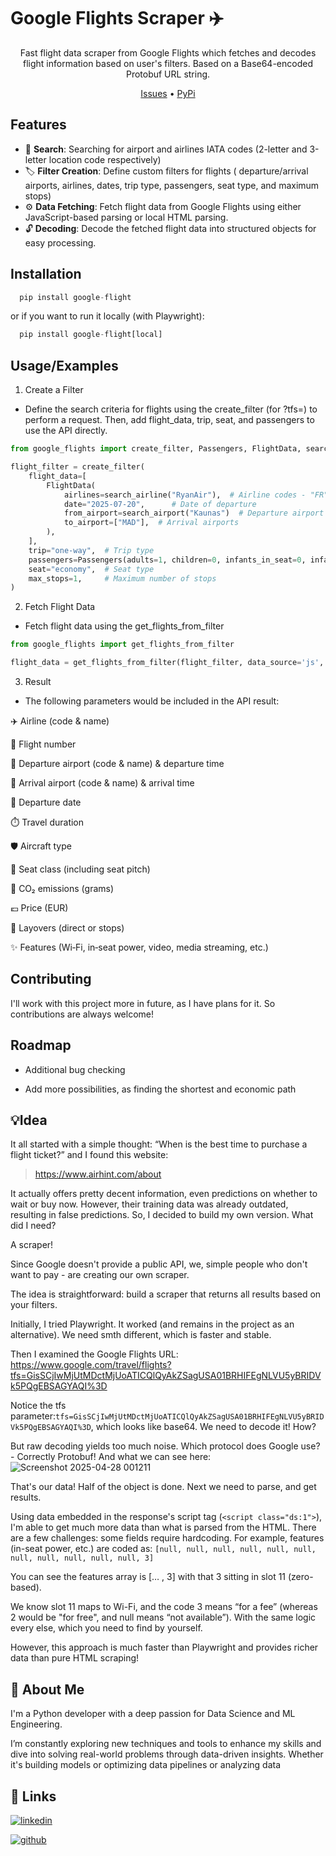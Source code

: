 # Google Flights Scraper ✈️
<div align="center">
  
Fast flight data scraper from Google Flights which fetches and decodes flight information based on user's filters. Based on a Base64-encoded Protobuf URL string.

 [Issues](https://github.com/hexus07/google_flight_scraper/issues) • [PyPi](https://pypi.org/project/google-flights/)

</div>

## Features
- 🔎 **Search**: Searching for airport and airlines IATA codes (2-letter and 3-letter location code respectively)
- 🏷️ **Filter Creation**: Define custom filters for flights ( departure/arrival airports, airlines, dates, trip type, passengers, seat type, and maximum stops)
- ⚙️ **Data Fetching**: Fetch flight data from Google Flights using either JavaScript-based parsing or local HTML parsing.
- 🔓 **Decoding**: Decode the fetched flight data into structured objects for easy processing.


## Installation

```haskell
  pip install google-flight
```

or if you want to run it locally (with Playwright):

```haskell
  pip install google-flight[local]
```
   
## Usage/Examples

1. Create a Filter
* Define the search criteria for flights using the create_filter (for ?tfs=) to perform a request. Then, add flight_data, trip, seat, and passengers to use the API directly.

```python
from google_flights import create_filter, Passengers, FlightData, search_airline, search_airport

flight_filter = create_filter(
    flight_data=[
        FlightData(
            airlines=search_airline("RyanAir"),  # Airline codes - "FR" and "RK" - can be passed as list ["FR","RK"]
            date="2025-07-20",      # Date of departure
            from_airport=search_airport("Kaunas")  # Departure airport ["KUNs"]
            to_airport=["MAD"],  # Arrival airports
        ),
    ],
    trip="one-way",  # Trip type
    passengers=Passengers(adults=1, children=0, infants_in_seat=0, infants_on_lap=0),
    seat="economy",  # Seat type
    max_stops=1,     # Maximum number of stops
)
```

2. Fetch Flight Data

* Fetch flight data using the get_flights_from_filter
```python
from google_flights import get_flights_from_filter

flight_data = get_flights_from_filter(flight_filter, data_source='js', mode="common")
```

3. Result 
- The following parameters would be included in the API result:

✈️ Airline (code & name)

🔢 Flight number

🛫 Departure airport (code & name) & departure time

🛬 Arrival airport (code & name) & arrival time

📅 Departure date

⏱️ Travel duration

🛡️ Aircraft type

💺 Seat class (including seat pitch)

🌱 CO₂ emissions (grams)

💶 Price (EUR)

🔄 Layovers (direct or stops)

✨ Features (Wi‑Fi, in‑seat power, video, media streaming, etc.)
## Contributing

I'll work with this project more in future, as I have plans for it. So contributions are always welcome!


## Roadmap

- Additional bug checking

- Add more possibilities, as finding the shortest and economic path


## 💡Idea
It all started with a simple thought: “When is the best time to purchase a flight ticket?” and I found this website:
> https://www.airhint.com/about

It actually offers pretty decent information, even predictions on whether to wait or buy now.  However, their training data was already outdated, resulting in false predictions. So, I decided to build my own version. What did I need? 

A scraper!


Since Google doesn't provide a public API, we, simple people who don't want to pay - are creating our own scraper.

The idea is straightforward: build a scraper that returns all results based on your filters.

Initially, I tried Playwright. It worked (and remains in the project as an alternative). We need smth different, which is faster and stable. 

Then I examined the Google Flights URL: 
https://www.google.com/travel/flights?tfs=GisSCjIwMjUtMDctMjUoATICQlQyAkZSagUSA01BRHIFEgNLVU5yBRIDVk5PQgEBSAGYAQI%3D

Notice the tfs parameter:```tfs=GisSCjIwMjUtMDctMjUoATICQlQyAkZSagUSA01BRHIFEgNLVU5yBRIDVk5PQgEBSAGYAQI%3D```, which looks like base64. We need to decode it! How?  

But raw decoding yields too much noise. Which protocol does Google use?  -  Correctly Protobuf! 
And what we can see here: 
![Screenshot 2025-04-28 001211](https://github.com/user-attachments/assets/4790f16c-4e5a-49f5-8e4e-ddb1c3896ee8)

That's our data! Half of the object is done. Next we need to parse, and get results.

Using data embedded in the response's script tag (```<script class="ds:1">```), I'm able to get much more data than what is parsed from the HTML. 
There are a few challenges: some fields require hardcoding. For example, features (in-seat power, etc.) are coded as: ```[null, null, null, null, null, null, null, null, null, null, null, 3]```

You can see the features array is [… , 3] with that 3 sitting in slot 11 (zero-based).

We know slot 11 maps to Wi-Fi, and the code 3 means “for a fee” (whereas 2 would be "for free", and null means “not available”). With the same logic every else, which you need to find by yourself.

However, this approach is much faster than Playwright and provides richer data than pure HTML scraping!

## 🚀 About Me
I'm a Python developer with a deep passion for Data Science and ML Engineering. 

I’m constantly exploring new techniques and tools to enhance my skills and dive into solving real-world problems through data-driven insights. Whether it's building models or optimizing data pipelines or analyzing data 


## 🔗 Links
[![linkedin](https://img.shields.io/badge/linkedin-0A66C2?style=for-the-badge&logo=linkedin&logoColor=white)](https://www.linkedin.com/in/daniil-chuhai/)

[![github](https://img.shields.io/badge/GitHub-181717?logo=github&logoColor=fff&style=for-the-badge)](https://github.com/hexus07)

